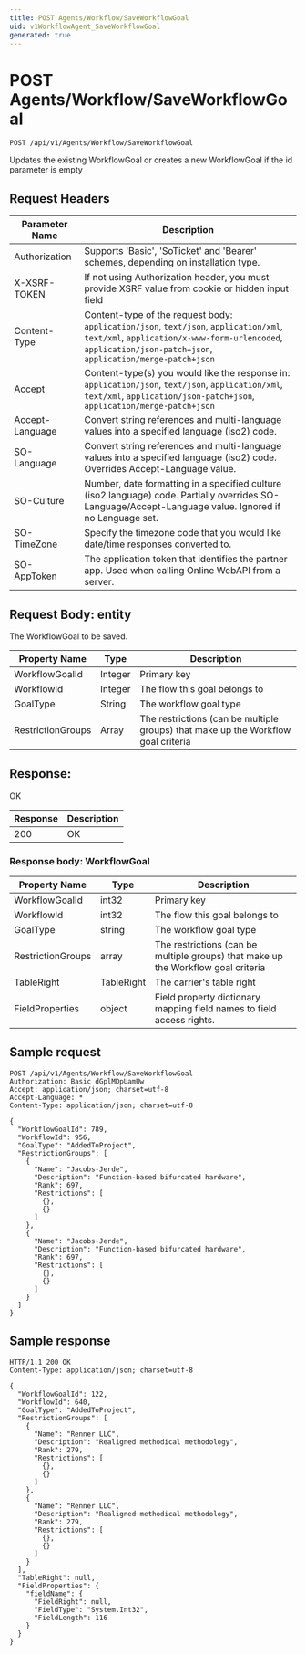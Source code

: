 ```yaml
---
title: POST Agents/Workflow/SaveWorkflowGoal
uid: v1WorkflowAgent_SaveWorkflowGoal
generated: true
---
```


# POST Agents/Workflow/SaveWorkflowGoal

```http
POST /api/v1/Agents/Workflow/SaveWorkflowGoal
```

Updates the existing WorkflowGoal or creates a new WorkflowGoal if the id parameter is empty








## Request Headers

| Parameter Name | Description |
|----------------|-------------|
| Authorization  | Supports 'Basic', 'SoTicket' and 'Bearer' schemes, depending on installation type. |
| X-XSRF-TOKEN   | If not using Authorization header, you must provide XSRF value from cookie or hidden input field |
| Content-Type | Content-type of the request body: `application/json`, `text/json`, `application/xml`, `text/xml`, `application/x-www-form-urlencoded`, `application/json-patch+json`, `application/merge-patch+json` |
| Accept         | Content-type(s) you would like the response in: `application/json`, `text/json`, `application/xml`, `text/xml`, `application/json-patch+json`, `application/merge-patch+json` |
| Accept-Language | Convert string references and multi-language values into a specified language (iso2) code. |
| SO-Language | Convert string references and multi-language values into a specified language (iso2) code. Overrides Accept-Language value. |
| SO-Culture | Number, date formatting in a specified culture (iso2 language) code. Partially overrides SO-Language/Accept-Language value. Ignored if no Language set. |
| SO-TimeZone | Specify the timezone code that you would like date/time responses converted to. |
| SO-AppToken | The application token that identifies the partner app. Used when calling Online WebAPI from a server. |

## Request Body: entity 

The WorkflowGoal to be saved. 

| Property Name | Type |  Description |
|----------------|------|--------------|
| WorkflowGoalId | Integer | Primary key |
| WorkflowId | Integer | The flow this goal belongs to |
| GoalType | String | The workflow goal type |
| RestrictionGroups | Array | The restrictions (can be multiple groups) that make up the Workflow goal criteria |

## Response:

OK

| Response | Description |
|----------------|-------------|
| 200 | OK |

### Response body: WorkflowGoal

| Property Name | Type |  Description |
|----------------|------|--------------|
| WorkflowGoalId | int32 | Primary key |
| WorkflowId | int32 | The flow this goal belongs to |
| GoalType | string | The workflow goal type |
| RestrictionGroups | array | The restrictions (can be multiple groups) that make up the Workflow goal criteria |
| TableRight | TableRight | The carrier's table right |
| FieldProperties | object | Field property dictionary mapping field names to field access rights. |

## Sample request

```http!
POST /api/v1/Agents/Workflow/SaveWorkflowGoal
Authorization: Basic dGplMDpUamUw
Accept: application/json; charset=utf-8
Accept-Language: *
Content-Type: application/json; charset=utf-8

{
  "WorkflowGoalId": 789,
  "WorkflowId": 956,
  "GoalType": "AddedToProject",
  "RestrictionGroups": [
    {
      "Name": "Jacobs-Jerde",
      "Description": "Function-based bifurcated hardware",
      "Rank": 697,
      "Restrictions": [
        {},
        {}
      ]
    },
    {
      "Name": "Jacobs-Jerde",
      "Description": "Function-based bifurcated hardware",
      "Rank": 697,
      "Restrictions": [
        {},
        {}
      ]
    }
  ]
}
```

## Sample response

```http_
HTTP/1.1 200 OK
Content-Type: application/json; charset=utf-8

{
  "WorkflowGoalId": 122,
  "WorkflowId": 640,
  "GoalType": "AddedToProject",
  "RestrictionGroups": [
    {
      "Name": "Renner LLC",
      "Description": "Realigned methodical methodology",
      "Rank": 279,
      "Restrictions": [
        {},
        {}
      ]
    },
    {
      "Name": "Renner LLC",
      "Description": "Realigned methodical methodology",
      "Rank": 279,
      "Restrictions": [
        {},
        {}
      ]
    }
  ],
  "TableRight": null,
  "FieldProperties": {
    "fieldName": {
      "FieldRight": null,
      "FieldType": "System.Int32",
      "FieldLength": 116
    }
  }
}
```